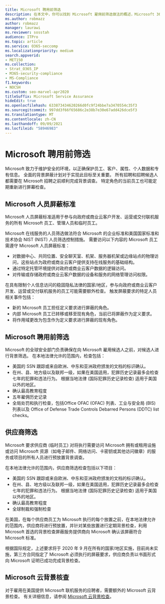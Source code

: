 ```yaml
---
title: Microsoft 聘用前筛选
description: 在本文中，你可以找到 Microsoft 雇佣前筛选做法的概述，Microsoft 365。
ms.author: robmazz
author: robmazz
manager: laurawi
ms.reviewer: sosstah
audience: ITPro
ms.topic: article
ms.service: O365-seccomp
ms.localizationpriority: medium
search.appverid:
- MET150
ms.collection:
- Strat_O365_IP
- M365-security-compliance
- MS-Compliance
f1.keywords:
- NOCSH
ms.custom: seo-marvel-apr2020
titleSuffix: Microsoft Service Assurance
hideEdit: true
ms.openlocfilehash: 633873434620266d0fc9f24bbe7a3470554c35f3
ms.sourcegitcommit: 997dd3f66f65686c2e38b7e30e67add426dce5f3
ms.translationtype: MT
ms.contentlocale: zh-CN
ms.lasthandoff: 09/09/2021
ms.locfileid: "58946983"
---
```

# <a name="microsoft-pre-employment-screening"></a>Microsoft 聘用前筛选

Microsoft 致力于维护安全的环境，以正确保护员工、客户、属性、个人数据和专有信息。 全面的背景屏蔽计划对于实现此目标至关重要。 所有招聘和招聘候选人都需要在 Microsoft 招聘之前顺利完成背景调查。 特定角色的当前员工也可能定期重新进行屏幕检查。

## <a name="the-microsoft-personnel-screening-standard"></a>Microsoft 人员屏蔽标准

Microsoft 人员屏蔽标准适用于参与向政府或商业云客户开发、运营或交付联机服务的所有 Microsoft 员工、管理人员和临时员工。

Microsoft 在线服务的人员筛选做法符合 Microsoft 的企业标准和美国国家标准和技术协会 NIST (NIST) 人员筛选控制措施。 需要访问以下内容的 Microsoft 员工需遵守 Microsoft 人员屏蔽标准：

- 对数据中心、共同位置、安全聊天室、机架、服务器机架或边缘站点的物理访问，这些站点为政府或商业云客户提供支持在线服务的基础结构。
- 通过特定托管环境提供对政府或商业云客户数据的逻辑访问。
- 对传输或存储政府或商业云客户数据的设备和服务的网络管理访问权限。

在具有限制个人信息访问的稳固隐私法律的国家/地区，参与向政府或商业云客户开发、运营或交付联机服务的员工可能需要额外检查。 触发屏蔽要求的特定人员相关事件包括：

- 新的 Microsoft 员工担任定义要求进行屏蔽的角色。
- 内部 Microsoft 员工已转移或移至现有角色，当前已将屏蔽作为定义要求。
- 将作用域更改为包含作为定义要求进行屏蔽的现有角色。

## <a name="microsoft-pre-employment-screening"></a>Microsoft 聘用前筛选

Microsoft 的全球安全部门负责确保在向 Microsoft 雇用候选人之前，对候选人进行背景筛选。
在本地法律允许的范围内，检查包括：

- 美国的 SSN 跟踪或来自欧洲、中东和亚洲政府颁发的文档的标识确认。
- 在州、县、地方级以及联邦一级，如果在美国适用，犯罪历史记录最多会检查七年的犯罪和违法行为。 根据当地法律 (国际犯罪历史记录检查) 适用于美国以外的地区。
- 确认最高教育程度
- 五年雇佣历史记录
- 全局处罚和执行检查，包括Office OFAC (OFAC) 列表、工业与安全局 (BIS) 列表以及 Office of Defense Trade Controls Debarred Persons (DDTC) list checks。

## <a name="supplier-screening"></a>供应商筛选

Microsoft 要求供应商 (临时员工) 对将执行需要访问 Microsoft 拥有或租用设施或访问 Microsoft 资源（如电子邮件、网络访问、卡密钥或其他访问徽章）的服务或项目的所有人员进行预放置背景调查。

在本地法律允许的范围内，供应商筛选检查包括以下项目：

- 美国的 SSN 跟踪或来自欧洲、中东和亚洲政府颁发的文档的标识确认。
- 在州、县、地方级以及联邦一级，如果在美国适用，犯罪历史记录最多会检查七年的犯罪和违法行为。 根据当地法律 (国际犯罪历史记录检查) 适用于美国以外的地区。
- 确认最高教育程度
- 全球制裁和强制检查

在美国，在每个供应商员工为 Microsoft 执行的每个放置之前，在本地法律允许的范围内，供应商将进行预放置，并针对某些放置进行定期背景检查，利用 Microsoft 首选的背景检查屏蔽服务提供商向 Microsoft 确认该屏蔽符合 Microsoft 标准。 

根据国际规定，上述要求将于 2020 年 9 月在所有的国家/地区实施，目前尚未实施，第三方合同指定了 Microsoft 必须执行的屏蔽要求，供应商负责以书面形式向 Microsoft 证明已成功完成背景检查。

## <a name="microsoft-cloud-background-check"></a>Microsoft 云背景核查

对于雇用在美国提供 Microsoft 联机服务的应聘者，需要额外的 Microsoft 云背景检查。 有关详细信息，请参阅 [Microsoft 云背景检查](assurance-cloud-background-check.md)。